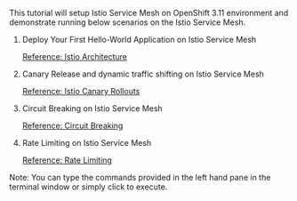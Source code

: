 This tutorial will setup Istio Service Mesh on OpenShift 3.11 environment and demonstrate running below scenarios on the Istio Service Mesh. 

1. Deploy Your First Hello-World Application on Istio Service Mesh

    [Reference: Istio Architecture](https://istio.io/docs/concepts/what-is-istio/#architecture)

2. Canary Release and dynamic traffic shifting on Istio Service Mesh

    [Reference: Istio Canary Rollouts](https://istio.io/docs/concepts/traffic-management/#canary)

3. Circuit Breaking on Istio Service Mesh

    [Reference: Circuit Breaking](https://istio.io/docs/concepts/traffic-management/#circuit-breakers)
    
4. Rate Limiting on Istio Service Mesh
    
    [Reference: Rate Limiting](https://istio.io/docs/tasks/policy-enforcement/rate-limiting/)

Note: You can type the commands provided in the left hand pane in the terminal window or simply click to execute.